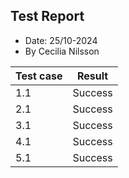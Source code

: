 ## Test Report

- Date: 25/10-2024
- By Cecilia Nilsson

| Test case    | Result       |
|--------------|--------------|
| 1.1          | Success      |
| 2.1          | Success      |
| 3.1          | Success      |
| 4.1          | Success      |
| 5.1          | Success      |